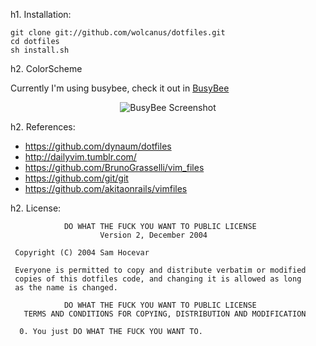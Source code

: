 h1. Installation:

<pre><code>git clone git://github.com/wolcanus/dotfiles.git
cd dotfiles
sh install.sh</code></pre>

h2. ColorScheme

<p>Currently I'm using busybee, check it out in <a href="http://www.vim.org/scripts/script.php?script_id=2549">BusyBee</a></p>
<p align="center"><img src="http://img526.imageshack.us/img526/3431/shot20100403183821.png" alt="BusyBee Screenshot" /></p>

h2. References:

<ul>
  <li><a href="https://github.com/dynaum/dotfiles">https://github.com/dynaum/dotfiles</a></li>
  <li><a href="http://dailyvim.tumblr.com/">http://dailyvim.tumblr.com/</a></li>
  <li><a href="https://github.com/BrunoGrasselli/vim_files">https://github.com/BrunoGrasselli/vim_files</a></li>
  <li><a href="https://github.com/git/git">https://github.com/git/git</a></li>
  <li><a href="https://github.com/akitaonrails/vimfiles">https://github.com/akitaonrails/vimfiles</a></li>
</ul>

h2. License:

<pre><code>            DO WHAT THE FUCK YOU WANT TO PUBLIC LICENSE
                    Version 2, December 2004

 Copyright (C) 2004 Sam Hocevar <sam@hocevar.net>

 Everyone is permitted to copy and distribute verbatim or modified
 copies of this dotfiles code, and changing it is allowed as long
 as the name is changed.

            DO WHAT THE FUCK YOU WANT TO PUBLIC LICENSE
   TERMS AND CONDITIONS FOR COPYING, DISTRIBUTION AND MODIFICATION

  0. You just DO WHAT THE FUCK YOU WANT TO. </code></pre>

